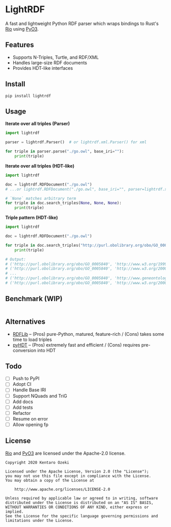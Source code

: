 # LightRDF

A fast and lightweight Python RDF parser which wraps bindings to Rust's [Rio](https://github.com/Tpt/rio) using [PyO3](https://github.com/PyO3/pyo3).

## Features

- Supports N-Triples, Turtle, and RDF/XML
- Handles large-size RDF documents
- Provides HDT-like interfaces

## Install

```
pip install lightrdf
```

## Usage

**Iterate over all triples (Parser)**

```python
import lightrdf

parser = lightrdf.Parser()  # or lightrdf.xml.Parser() for xml

for triple in parser.parse("./go.owl", base_iri=""):
    print(triple)
```
**Iterate over all triples (HDT-like)**

```python
import lightrdf

doc = lightrdf.RDFDocument("./go.owl")
# ...or lightrdf.RDFDocument("./go.owl", base_iri="", parser=lightrdf.xml.PatternParser) for xml

# `None` matches arbitrary term
for triple in doc.search_triples(None, None, None):
    print(triple)
```

**Triple pattern (HDT-like)**

```python
import lightrdf

doc = lightrdf.RDFDocument("./go.owl")

for triple in doc.search_triples("http://purl.obolibrary.org/obo/GO_0005840", None, None):
    print(triple)

# Output:
# ('http://purl.obolibrary.org/obo/GO_0005840', 'http://www.w3.org/1999/02/22-rdf-syntax-ns#type', 'http://www.w3.org/2002/07/owl#Class')
# ('http://purl.obolibrary.org/obo/GO_0005840', 'http://www.w3.org/2000/01/rdf-schema#subClassOf', 'http://purl.obolibrary.org/obo/GO_0043232')
# ...
# ('http://purl.obolibrary.org/obo/GO_0005840', 'http://www.geneontology.org/formats/oboInOwl#inSubset', 'http://purl.obolibrary.org/obo/go#goslim_yeast')
# ('http://purl.obolibrary.org/obo/GO_0005840', 'http://www.w3.org/2000/01/rdf-schema#label', '"ribosome"^^<http://www.w3.org/2001/XMLSchema#string>')
```

## Benchmark (WIP)

```
```

## Alternatives

- [RDFLib](https://github.com/RDFLib/rdflib) – (Pros) pure-Python, matured, feature-rich / (Cons) takes some time to load triples
- [pyHDT](https://github.com/Callidon/pyHDT) – (Pros) extremely fast and efficient / (Cons) requires pre-conversion into HDT

## Todo

- [ ] Push to PyPI
- [ ] Adopt CI
- [ ] Handle Base IRI
- [ ] Support NQuads and TriG
- [ ] Add docs
- [ ] Add tests
- [ ] Refactor
- [ ] Resume on error
- [ ] Allow opening fp

## License

[Rio](https://github.com/PyO3/pyo3) and [PyO3](https://github.com/PyO3/pyo3) are licensed under the Apache-2.0 license.

    Copyright 2020 Kentaro Ozeki

    Licensed under the Apache License, Version 2.0 (the "License");
    you may not use this file except in compliance with the License.
    You may obtain a copy of the License at

        http://www.apache.org/licenses/LICENSE-2.0

    Unless required by applicable law or agreed to in writing, software
    distributed under the License is distributed on an "AS IS" BASIS,
    WITHOUT WARRANTIES OR CONDITIONS OF ANY KIND, either express or implied.
    See the License for the specific language governing permissions and
    limitations under the License.

